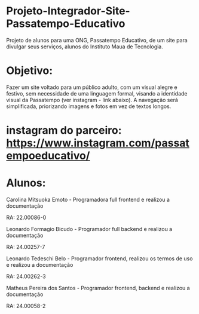 # Projeto-Integrador-Site-Passatempo-Educativo
Projeto de alunos para uma ONG, Passatempo Educativo, de um site para divulgar seus  serviços, alunos do  Instituto Maua de Tecnologia.
# Objetivo: 
Fazer um site voltado para um público adulto, com um visual alegre e festivo, sem necessidade de uma linguagem formal, visando a identidade visual da Passatempo (ver instagram - link abaixo).  A navegação será simplificada, priorizando imagens e fotos em vez de textos longos.  
# instagram do parceiro: https://www.instagram.com/passatempoeducativo/


# Alunos:

Carolina Mitsuoka Emoto - Programadora full frontend e realizou a documentação

RA: 22.00086-0


Leonardo Formagio Bicudo - Programador full backend e realizou a documentação

RA: 24.00257-7


Leonardo Tedeschi Belo - Programador frontend, realizou os termos de uso e realizou a documentação 

RA: 24.00262-3


Matheus Pereira dos Santos - Programador frontend, backend e realizou a documentação

RA: 24.00058-2

